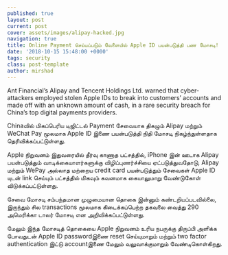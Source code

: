 ```yaml
---
published: true
layout: post
current: post
cover: assets/images/alipay-hacked.jpg
navigation: true
title: Online Payment செய்யப்படும் வேளையில் Apple ID பயன்படுத்தி பண மோசடி!
date: '2018-10-15 15:48:00 +0000'
tags: security
class: post-template
author: mirshad
---
```

Ant Financial’s Alipay and Tencent Holdings Ltd. warned that cyber-attackers employed stolen Apple IDs to break into customers’ accounts and made off with an unknown amount of cash, in a rare security breach for China’s top digital payments providers.

Chinaவில் மிகப்பெரிய டிஜிட்டல் Payment சேவையாக திகழும் Alipay மற்றும் WeChat Pay  மூலமாக Apple ID இணை பயன்படுத்தி நிதி மோசடி நிகழ்ந்துள்ளதாக தெரிவிக்கப்பட்டுள்ளது.

Apple நிறுவனம் இதுவரையில் தீர்வு காணாத பட்சத்தில், iPhone இன் ஊடாக Alipay பயன்படுத்தும் வாடிக்கையாளர்களுக்கு விழிப்புணர்ச்சியை ஏட்படுத்துவதோடு, Alipay மற்றும் WePay அல்லாத மற்றைய credit card பயன்படுத்தும் சேவைகள் Apple  ID யுடன் link செய்யும் பட்சத்தில் மிகவும் கவனமாக கையாலுமாறு வேண்டுகோள் விடுக்கப்பட்டுள்ளது.

சேவை மோசடி சம்பந்தமான முழுமையான தொகை இன்னும் கண்டறியப்படவில்லை, இருந்தும் சில transactions மூலமாக கிடைக்கப்பெற்ற தகவலை வைத்து 290 அமெரிக்கா டாலர் மோசடி என அறிவிக்கப்பட்டுள்ளது.

மேலும் இந்த மோசடித் தொகையை Apple நிறுவனம் உரிய நபருக்கு திருப்பி அளிக்க போவதுடன் Apple ID passwordஇணை reset  செய்யுமாறும் மற்றும் two factor authentication இட்டு accountஇணை மேலும் வலுவாக்குமாறும் வேண்டிகொள்கிறது.
